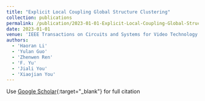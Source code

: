 ```yaml
---
title: "Explicit Local Coupling Global Structure Clustering"
collection: publications
permalink: /publication/2023-01-01-Explicit-Local-Coupling-Global-Structure-Clustering
date: 2023-01-01
venue: 'IEEE Transactions on Circuits and Systems for Video Technology'
authors: 
  - 'Haoran Li'
  - 'Yulan Guo'
  - 'Zhenwen Ren'
  - 'F. Yu'
  - 'Jiali You'
  - 'Xiaojian You'
---
```

Use [Google Scholar](https://scholar.google.com/scholar?q=Explicit+Local+Coupling+Global+Structure+Clustering){:target="_blank"} for full citation